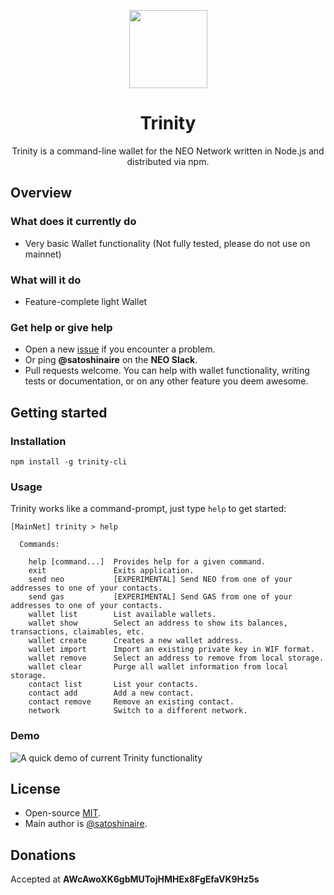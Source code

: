 <p align="center">
  <img
    src="https://user-images.githubusercontent.com/30309816/31295829-c8d25310-ab2b-11e7-8885-fb335d0c3baf.png"
    width="125px;">
</p>

<h1 align="center">Trinity</h1>

<p align="center">
  Trinity is a command-line wallet for the NEO Network written in Node.js and distributed via npm.
</p>

## Overview

### What does it currently do

- Very basic Wallet functionality (Not fully tested, please do not use on mainnet)

### What will it do

- Feature-complete light Wallet

### Get help or give help

- Open a new [issue](https://github.com/Satoshinaire/trinity-cli/issues/new) if you encounter a problem.
- Or ping **@satoshinaire** on the **NEO Slack**.
- Pull requests welcome. You can help with wallet functionality, writing tests or documentation, or on any other feature you deem awesome.

## Getting started

### Installation

```
npm install -g trinity-cli
```

### Usage

Trinity works like a command-prompt, just type `help` to get started:

```
[MainNet] trinity > help

  Commands:

    help [command...]  Provides help for a given command.
    exit               Exits application.
    send neo           [EXPERIMENTAL] Send NEO from one of your addresses to one of your contacts.
    send gas           [EXPERIMENTAL] Send GAS from one of your addresses to one of your contacts.
    wallet list        List available wallets.
    wallet show        Select an address to show its balances, transactions, claimables, etc.
    wallet create      Creates a new wallet address.
    wallet import      Import an existing private key in WIF format.
    wallet remove      Select an address to remove from local storage.
    wallet clear       Purge all wallet information from local storage.
    contact list       List your contacts.
    contact add        Add a new contact.
    contact remove     Remove an existing contact.
    network            Switch to a different network.
```

### Demo

![A quick demo of current Trinity functionality](https://i.imgur.com/OCU2eVi.gif)

## License

- Open-source [MIT](https://github.com/Satoshinaire/trinity-cli/blob/master/LICENSE.md).
- Main author is [@satoshinaire](https://github.com/satoshinaire).

## Donations

Accepted at __AWcAwoXK6gbMUTojHMHEx8FgEfaVK9Hz5s__
